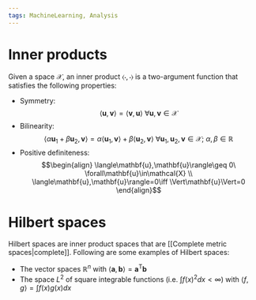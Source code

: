 ```yaml
---
tags: MachineLearning, Analysis
---
```


# Inner products

Given a space $\mathcal{X}$, an inner product $\langle\cdot, \cdot\rangle$ is a two-argument function that satisfies the following properties:
- Symmetry: 
$$\langle\mathbf{u},\mathbf{v}\rangle=\langle\mathbf{v},\mathbf{u}\rangle\ \forall\mathbf{u},\mathbf{v}\in\mathcal{X}$$
- Bilinearity: 
$$\langle\alpha\mathbf{u}_{1}+\beta\mathbf{u}_{2},\mathbf{v}\rangle=\alpha \langle\mathbf{u}_{1},\mathbf{v}\rangle+\beta \langle\mathbf{u}_{2},\mathbf{v}\rangle\ \forall\mathbf{u}_{1},\mathbf{u}_{2},\mathbf{v}\in\mathcal{X};\ \alpha,\beta \in\mathbb{R}$$
- Positive definiteness: 
$$\begin{align}
\langle\mathbf{u},\mathbf{u}\rangle\geq 0\ \forall\mathbf{u}\in\mathcal{X} \\
\langle\mathbf{u},\mathbf{u}\rangle=0\iff \Vert\mathbf{u}\Vert=0
\end{align}$$

# Hilbert spaces

 Hilbert spaces are inner product spaces that are [[Complete metric spaces|complete]]. Following are some examples of Hilbert spaces:
 - The vector spaces $\mathbb{R}^n$ with $\langle\mathbf{a},\mathbf{b}\rangle=\mathbf{a}^{\mathrm{T}}\mathbf{b}$
 - The space $L^{2}$ of square integrable functions (i.e. $\int f(x)^2dx<\infty$) with $\langle f,g\rangle=\int f(x)g(x)dx$ 